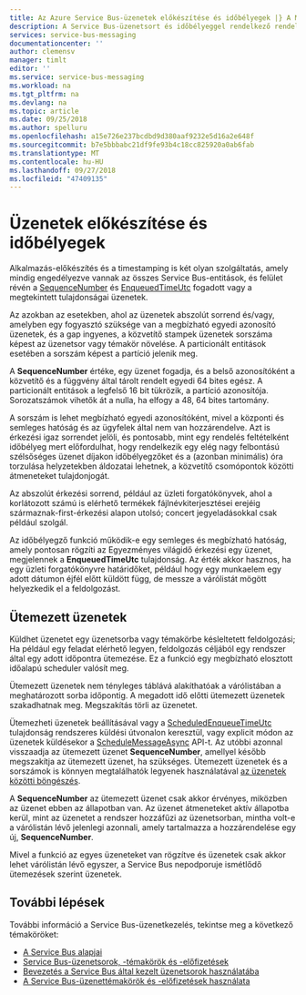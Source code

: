 ```yaml
---
title: Az Azure Service Bus-üzenetek előkészítése és időbélyegek |} A Microsoft Docs
description: A Service Bus-üzenetsort és időbélyeggel rendelkező rendelés megőrzése
services: service-bus-messaging
documentationcenter: ''
author: clemensv
manager: timlt
editor: ''
ms.service: service-bus-messaging
ms.workload: na
ms.tgt_pltfrm: na
ms.devlang: na
ms.topic: article
ms.date: 09/25/2018
ms.author: spelluru
ms.openlocfilehash: a15e726e237bcdbd9d380aaf9232e5d16a2e648f
ms.sourcegitcommit: b7e5bbbabc21df9fe93b4c18cc825920a0ab6fab
ms.translationtype: MT
ms.contentlocale: hu-HU
ms.lasthandoff: 09/27/2018
ms.locfileid: "47409135"
---
```

# <a name="message-sequencing-and-timestamps"></a>Üzenetek előkészítése és időbélyegek

Alkalmazás-előkészítés és a timestamping is két olyan szolgáltatás, amely mindig engedélyezve vannak az összes Service Bus-entitások, és felület révén a [SequenceNumber](/dotnet/api/microsoft.servicebus.messaging.brokeredmessage.sequencenumber) és [EnqueuedTimeUtc](/dotnet/api/microsoft.servicebus.messaging.brokeredmessage.enqueuedtimeutc) fogadott vagy a megtekintett tulajdonságai üzenetek.

Az azokban az esetekben, ahol az üzenetek abszolút sorrend és/vagy, amelyben egy fogyasztó szüksége van a megbízható egyedi azonosító üzenetek, és a gap ingyenes, a közvetítő stampek üzenetek sorszáma képest az üzenetsor vagy témakör növelése. A particionált entitások esetében a sorszám képest a partíció jelenik meg.

A **SequenceNumber** értéke, egy üzenet fogadja, és a belső azonosítóként a közvetítő és a függvény által tárolt rendelt egyedi 64 bites egész. A particionált entitások a legfelső 16 bit tükrözik, a partíció azonosítója. Sorozatszámok vihetők át a nulla, ha elfogy a 48, 64 bites tartomány.

A sorszám is lehet megbízható egyedi azonosítóként, mivel a központi és semleges hatóság és az ügyfelek által nem van hozzárendelve. Azt is érkezési igaz sorrendet jelöli, és pontosabb, mint egy rendelés feltételként időbélyeg mert előfordulhat, hogy rendelkezik egy elég nagy felbontású szélsőséges üzenet díjakon időbélyegzőket és a (azonban minimális) óra torzulása helyzetekben áldozatai lehetnek, a közvetítő csomópontok közötti átmeneteket tulajdonjogát.

Az abszolút érkezési sorrend, például az üzleti forgatókönyvek, ahol a korlátozott számú is elérhető termékek fájlnévkiterjesztései erejéig származnak-first-érkezési alapon utolsó; concert jegyeladásokkal csak például szolgál.

Az időbélyegző funkció működik-e egy semleges és megbízható hatóság, amely pontosan rögzíti az Egyezményes világidő érkezési egy üzenet, megjelennek a **EnqueuedTimeUtc** tulajdonság. Az érték akkor hasznos, ha egy üzleti forgatókönyvre határidőket, például hogy egy munkaelem egy adott dátumon éjfél előtt küldött függ, de messze a várólistát mögött helyezkedik el a feldolgozást.

## <a name="scheduled-messages"></a>Ütemezett üzenetek

Küldhet üzenetet egy üzenetsorba vagy témakörbe késleltetett feldolgozási; Ha például egy feladat elérhető legyen, feldolgozás céljából egy rendszer által egy adott időpontra ütemezése. Ez a funkció egy megbízható elosztott időalapú scheduler valósít meg.

Ütemezett üzenetek nem tényleges táblává alakíthatóak a várólistában a meghatározott sorba időpontig. A megadott idő előtti ütemezett üzenetek szakadhatnak meg. Megszakítás törli az üzenetet.

Ütemezheti üzenetek beállításával vagy a [ScheduledEnqueueTimeUtc](/dotnet/api/microsoft.azure.servicebus.message.scheduledenqueuetimeutc) tulajdonság rendszeres küldési útvonalon keresztül, vagy explicit módon az üzenetek küldésekor a [ScheduleMessageAsync](/dotnet/api/microsoft.azure.servicebus.queueclient.schedulemessageasync#Microsoft_Azure_ServiceBus_QueueClient_ScheduleMessageAsync_Microsoft_Azure_ServiceBus_Message_System_DateTimeOffset_) API-t. Az utóbbi azonnal visszaadja az ütemezett üzenet **SequenceNumber**, amellyel később megszakítja az ütemezett üzenet, ha szükséges. Ütemezett üzenetek és a sorszámok is könnyen megtalálhatók legyenek használatával [az üzenetek közötti böngészés](message-browsing.md).

A **SequenceNumber** az ütemezett üzenet csak akkor érvényes, miközben az üzenet ebben az állapotban van. Az üzenet átmeneteket aktív állapotba kerül, mint az üzenetet a rendszer hozzáfűzi az üzenetsorban, mintha volt-e a várólistán lévő jelenlegi azonnali, amely tartalmazza a hozzárendelése egy új, **SequenceNumber**.

Mivel a funkció az egyes üzeneteket van rögzítve és üzenetek csak akkor lehet várólistán lévő egyszer, a Service Bus nepodporuje ismétlődő ütemezések szerint üzenetek.

## <a name="next-steps"></a>További lépések

További információ a Service Bus-üzenetkezelés, tekintse meg a következő témaköröket:

* [A Service Bus alapjai](service-bus-fundamentals-hybrid-solutions.md)
* [Service Bus-üzenetsorok, -témakörök és -előfizetések](service-bus-queues-topics-subscriptions.md)
* [Bevezetés a Service Bus által kezelt üzenetsorok használatába](service-bus-dotnet-get-started-with-queues.md)
* [A Service Bus-üzenettémakörök és -előfizetések használata](service-bus-dotnet-how-to-use-topics-subscriptions.md)
